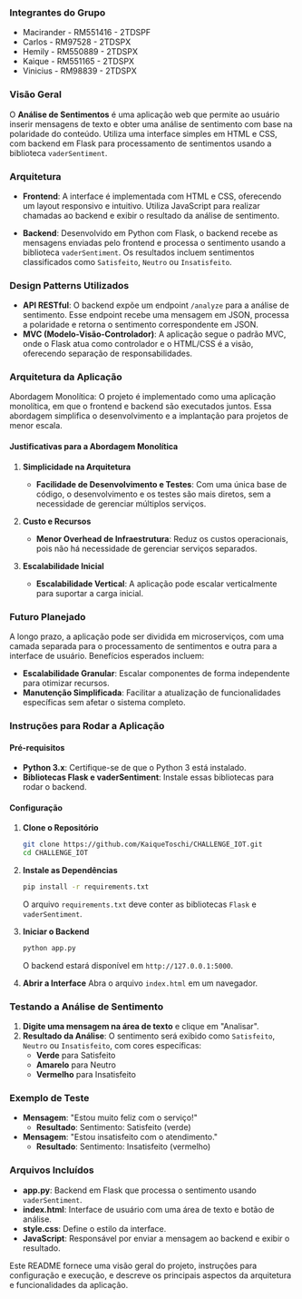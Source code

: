 ### Integrantes do Grupo
- Macirander - RM551416 - 2TDSPF
- Carlos - RM97528 - 2TDSPX
- Hemily - RM550889 - 2TDSPX
- Kaique - RM551165 - 2TDSPX
- Vinicius - RM98839 - 2TDSPX

### Visão Geral
O **Análise de Sentimentos** é uma aplicação web que permite ao usuário inserir mensagens de texto e obter uma análise de sentimento com base na polaridade do conteúdo. Utiliza uma interface simples em HTML e CSS, com backend em Flask para processamento de sentimentos usando a biblioteca `vaderSentiment`.

### Arquitetura

- **Frontend**: A interface é implementada com HTML e CSS, oferecendo um layout responsivo e intuitivo. Utiliza JavaScript para realizar chamadas ao backend e exibir o resultado da análise de sentimento.
  
- **Backend**: Desenvolvido em Python com Flask, o backend recebe as mensagens enviadas pelo frontend e processa o sentimento usando a biblioteca `vaderSentiment`. Os resultados incluem sentimentos classificados como `Satisfeito`, `Neutro` ou `Insatisfeito`.

### Design Patterns Utilizados

- **API RESTful**: O backend expõe um endpoint `/analyze` para a análise de sentimento. Esse endpoint recebe uma mensagem em JSON, processa a polaridade e retorna o sentimento correspondente em JSON.
- **MVC (Modelo-Visão-Controlador)**: A aplicação segue o padrão MVC, onde o Flask atua como controlador e o HTML/CSS é a visão, oferecendo separação de responsabilidades.

### Arquitetura da Aplicação

Abordagem Monolítica: O projeto é implementado como uma aplicação monolítica, em que o frontend e backend são executados juntos. Essa abordagem simplifica o desenvolvimento e a implantação para projetos de menor escala.

#### Justificativas para a Abordagem Monolítica

1. **Simplicidade na Arquitetura**
   - **Facilidade de Desenvolvimento e Testes**: Com uma única base de código, o desenvolvimento e os testes são mais diretos, sem a necessidade de gerenciar múltiplos serviços.

2. **Custo e Recursos**
   - **Menor Overhead de Infraestrutura**: Reduz os custos operacionais, pois não há necessidade de gerenciar serviços separados.

3. **Escalabilidade Inicial**
   - **Escalabilidade Vertical**: A aplicação pode escalar verticalmente para suportar a carga inicial.

### Futuro Planejado
A longo prazo, a aplicação pode ser dividida em microserviços, com uma camada separada para o processamento de sentimentos e outra para a interface de usuário. Benefícios esperados incluem:

- **Escalabilidade Granular**: Escalar componentes de forma independente para otimizar recursos.
- **Manutenção Simplificada**: Facilitar a atualização de funcionalidades específicas sem afetar o sistema completo.

### Instruções para Rodar a Aplicação

#### Pré-requisitos
- **Python 3.x**: Certifique-se de que o Python 3 está instalado.
- **Bibliotecas Flask e vaderSentiment**: Instale essas bibliotecas para rodar o backend.

#### Configuração

1. **Clone o Repositório**
    ```bash
    git clone https://github.com/KaiqueToschi/CHALLENGE_IOT.git
    cd CHALLENGE_IOT
    ```

2. **Instale as Dependências**
    ```bash
    pip install -r requirements.txt
    ```
   O arquivo `requirements.txt` deve conter as bibliotecas `Flask` e `vaderSentiment`.

3. **Iniciar o Backend**
    ```bash
    python app.py
    ```
   O backend estará disponível em `http://127.0.0.1:5000`.

4. **Abrir a Interface**
   Abra o arquivo `index.html` em um navegador.

### Testando a Análise de Sentimento
1. **Digite uma mensagem na área de texto** e clique em "Analisar".
2. **Resultado da Análise**: O sentimento será exibido como `Satisfeito`, `Neutro` ou `Insatisfeito`, com cores específicas:
   - **Verde** para Satisfeito
   - **Amarelo** para Neutro
   - **Vermelho** para Insatisfeito

### Exemplo de Teste
- **Mensagem**: "Estou muito feliz com o serviço!"
  - **Resultado**: Sentimento: Satisfeito (verde)
- **Mensagem**: "Estou insatisfeito com o atendimento."
  - **Resultado**: Sentimento: Insatisfeito (vermelho)

### Arquivos Incluídos

- **app.py**: Backend em Flask que processa o sentimento usando `vaderSentiment`.
- **index.html**: Interface de usuário com uma área de texto e botão de análise.
- **style.css**: Define o estilo da interface.
- **JavaScript**: Responsável por enviar a mensagem ao backend e exibir o resultado.

Este README fornece uma visão geral do projeto, instruções para configuração e execução, e descreve os principais aspectos da arquitetura e funcionalidades da aplicação.
